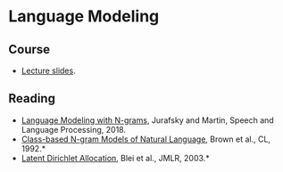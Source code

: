 # Language Modeling

## Course

* [Lecture slides](https://www.slideshare.net/jchoi7s/lecture-slides-language-modeling).

## Reading

* [Language Modeling with N-grams](https://web.stanford.edu/~jurafsky/slp3/3.pdf), Jurafsky and Martin, Speech and Language Processing, 2018.
* [Class-based N-gram Models of Natural Language](http://aclweb.org/anthology/J92-4003), Brown et al., CL, 1992.*
* [Latent Dirichlet Allocation](http://www.jmlr.org/papers/volume3/blei03a/blei03a.pdf), Blei et al., JMLR, 2003.*
